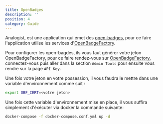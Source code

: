 ```yaml
---
title: OpenBadges
description: ''
position: 4
category: Guide
---
```


Analogist, est une application qui émet des [open-badges](https://openbadges.info/), pour ce faire l'application utilise les services d'[OpenBadgeFactory](https://openbadgefactory.com/).

Pour configurer les open-bagdes, ils vous faut générer votre jeton OpenBadgeFactory, pour ce faire rendez-vous sur [OpenBadgeFactory](https://openbadgefactory.com/), connectez-vous puis aller dans la section ``Admin Tools`` pour ensuite vous rendre sur la page ``API Key``.

Une fois votre jeton en votre possession, il vous faudra le mettre dans une variable d'environnement comme suit :
```bash
export OBF_CERT=<votre jeton>
```

Une fois cette variable d'environnement mise en place, il vous suffira simplement d'éxécuter via docker la commande suivante:
```bash
docker-compose -f docker-compose.conf.yml up -d
```
